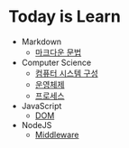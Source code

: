 # Today is Learn


- Markdown
  - [마크다운 문법](https://github.com/juuunobae/TIL/blob/main/Markdown/Markdown.md)
- Computer Science
  - [컴퓨터 시스템 구성](https://github.com/juuunobae/TIL/blob/main/Computer%20Science/%EC%BB%B4%ED%93%A8%ED%84%B0%20%EC%8B%9C%EC%8A%A4%ED%85%9C%20%EA%B5%AC%EC%84%B1.md)
  - [운영체제](https://github.com/juuunobae/TIL/blob/main/Computer%20Science/운영체제.md)
  - [프로세스](https://github.com/juuunobae/TIL/blob/main/Computer%20Science/%ED%94%84%EB%A1%9C%EC%84%B8%EC%8A%A4.md)
- JavaScript
  - [DOM](https://github.com/juuunobae/TIL/blob/main/JavaScript/DOM.md)
- NodeJS
  - [Middleware](https://github.com/juuunobae/TIL/blob/main/NodeJS/middleware.md)
